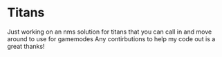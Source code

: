 # Titans
Just working on an nms solution for titans that you can call in and move around to use for gamemodes
Any contirbutions to help my code out is a great thanks!
